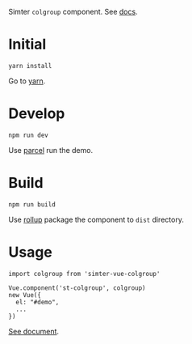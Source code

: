 Simter `colgroup` component. See [docs](https://simter.github.io/simter-vue-colgroup).

# Initial

```
yarn install
```

Go to [yarn].

# Develop

```
npm run dev
```

Use [parcel] run the demo.

# Build

```
npm run build
```

Use [rollup] package the component to `dist` directory.

# Usage

```
import colgroup from 'simter-vue-colgroup'

Vue.component('st-colgroup', colgroup)
new Vue({
  el: "#demo",
  ...
})
```

[See document](https://simter.github.io/simter-vue-colgroup).

[rollup]: https://rollupjs.org
[parcel]: https://parceljs.org
[yarn]: https://yarnpkg.com